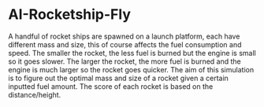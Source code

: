 # AI-Rocketship-Fly
A handful of rocket ships are spawned on a launch platform, each have different mass and size, this of course affects the fuel consumption and speed. The smaller the rocket, the less fuel is burned but the engine is small so it goes slower. The larger the rocket, the more fuel is burned and the engine is much larger so the rocket goes quicker. The aim of this simulation is to figure out the optimal mass and size of a rocket given a certain inputted fuel amount. The score of each rocket is based on the distance/height.
